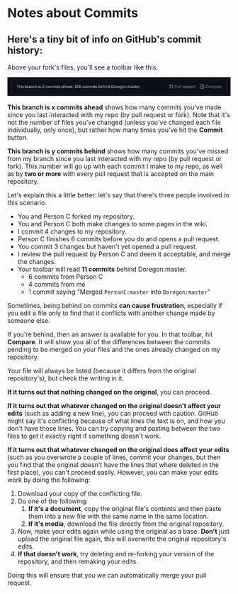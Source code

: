 # Notes about Commits

## Here's a tiny bit of info on GitHub's commit history:

Above your fork's files, you'll see a toolbar like this.

![](../../.gitbook/assets/github-toolbar.png)

**This branch is x commits ahead** shows how many commits you've made since you last interacted with my repo \(by pull request or fork\). Note that it's not the number of files you've changed \(unless you've changed each file individually, only once\), but rather how many times you've hit the **Commit** button.

**This branch is y commits behind** shows how many commits you've missed from my branch since you last interacted with my repo \(by pull request or fork\). This number will go up with each commit I make to my repo, as well as by **two or more** with every pull request that is accepted on the main repository. 

Let's explain this a little better: let's say that there's three people involved in this scenario.

* You and Person C forked my repository.
* You and Person C both make changes to some pages in the wiki.
* I commit 4 changes to my repository.
* Person C finishes 6 commits before you do and opens a pull request.
* You commit 3 changes but haven't yet opened a pull request.
* I review the pull request by Person C and deem it acceptable, and merge the changes.
* Your toolbar will read **11 commits** behind Doregon:master.
  * 6 commits from Person C
  * 4 commits from me
  * 1 commit saying "Merged `PersonC:master` into `Doregon:master`"

Sometimes, being behind on commits **can cause frustration**, especially if you edit a file only to find that it conflicts with another change made by someone else.

If you're behind, then an answer is available for you. In that toolbar, hit **Compare**. It will show you all of the differences between the commits pending to be merged on your files and the ones already changed on my repository.

Your file will always be listed \(because it differs from the original repository's\), but check the writing in it.

**If it turns out that nothing changed on the original**, you can proceed.

**If it turns out that whatever changed on the original doesn't affect your edits** \(such as adding a new line\), you can proceed with caution. GitHub might say it's conflicting because of what lines the text is on, and how you don't have those lines. You can try copying and pasting between the two files to get it exactly right if something doesn't work.

**If it turns out that whatever changed on the original does affect your edits** \(such as you overwrote a couple of lines, commit your changes, but then you find that the original doesn't have the lines that where deleted in the first place\), you can't proceed easily. However, you can make your edits work by doing the following:

1. Download your copy of the conflicting file.
2. Do one of the following:
   1. **If it's a document**, copy the original file's contents and then paste them into a new file with the same name in the same location.
   2. **If it's media**, download the file directly from the original repository.
3. Now, make your edits again while using the original as a base. **Don't** just upload the original file again, this will overwrite the original repository's edits.
4. **If that doesn't work**, try deleting and re-forking your version of the repository, and then remaking your edits.

Doing this will ensure that you we can automatically merge your pull request.

